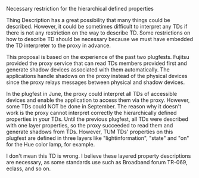 Necessary restriction for the hierarchical defined properties

Thing Description has a great possibility that many things could be described.  However, it could be sometimes difficult to interpret any TDs 
if there is not any restriction on the way to describe TD.  Some restrictions on how to describe TD should be necessary 
because we must have embedded the TD interpreter to the proxy in advance.

This proposal is based on the experience of the past two plugfests.  Fujitsu provided the proxy service that can read TDs members provided first 
and generate shadow devices associated with them automatically. The applications handle shadows on the proxy instead of the physical devices 
since the proxy relays messages between physical and shadow devices.

In the plugfest in June, the proxy could interpret all TDs of accessible devices and enable the application to access them via the proxy. 
However, some TDs could NOT be done in September.  The reason why it doesn't work is the proxy cannot interpret correctly the hierarchically 
defined properties in your TDs.  Until the previous plugfest, all TDs were described with one layer properties, so the proxy succeeded to read 
them and generate shadows from TDs.  However, TUM TDs' properties on this plugfest are defined in three layers 
like "lightinformation", "state" and "on" for the Hue color lamp, for example.

I don't mean this TD is wrong. I believe these layered property descriptions are necessary, as some standards use such as Broadband forum TR-069, 
eclass, and so on.
